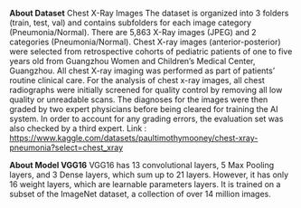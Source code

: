 **About Dataset**
Chest X-Ray Images
The dataset is organized into 3 folders (train, test, val) and contains subfolders for each image category (Pneumonia/Normal). There are 5,863 X-Ray images (JPEG) and 2 categories (Pneumonia/Normal).
Chest X-ray images (anterior-posterior) were selected from retrospective cohorts of pediatric patients of one to five years old from Guangzhou Women and Children’s Medical Center, Guangzhou. All chest X-ray imaging was performed as part of patients’ routine clinical care.
For the analysis of chest x-ray images, all chest radiographs were initially screened for quality control by removing all low quality or unreadable scans. The diagnoses for the images were then graded by two expert physicians before being cleared for training the AI system. In order to account for any grading errors, the evaluation set was also checked by a third expert.
Link : https://www.kaggle.com/datasets/paultimothymooney/chest-xray-pneumonia?select=chest_xray

**About Model VGG16**
VGG16 has 13 convolutional layers, 5 Max Pooling layers, and 3 Dense layers, which sum up to 21 layers. However, it has only 16 weight layers, which are learnable parameters layers.
It is trained on a subset of the ImageNet dataset, a collection of over 14 million images.
